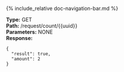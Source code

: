 {% include_relative doc-navigation-bar.md %}

**Type:** GET<br>
**Path:** /request/count/{{uuid}}<br>
**Parameters:** NONE<br>
**Response:**<br>
```shell
{
  "result": true,
  "amount": 2
}
```